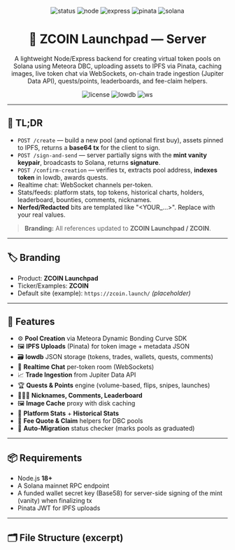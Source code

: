 
<!--
  ZCOIN Launchpad — README.md
  Nerfed / Redacted: external RPC, program IDs, secrets, and file paths are templated.
-->

<p align="center">
  <img src="https://img.shields.io/badge/ZCOIN%20Launchpad-online-brightgreen?logo=solana" alt="status">
  <img src="https://img.shields.io/badge/Node.js-18%2B-026e00?logo=node.js&logoColor=white" alt="node">
  <img src="https://img.shields.io/badge/Express-4.x-black?logo=express" alt="express">
  <img src="https://img.shields.io/badge/Pinata-IPFS-blue?logo=pinboard" alt="pinata">
  <img src="https://img.shields.io/badge/Solana-Web3-purple?logo=solana" alt="solana">
</p>

<h1 align="center">🚀 ZCOIN Launchpad — Server</h1>

<p align="center">
  A lightweight Node/Express backend for creating virtual token pools on Solana using
  Meteora DBC, uploading assets to IPFS via Pinata, caching images, live token chat via WebSockets,
  on-chain trade ingestion (Jupiter Data API), quests/points, leaderboards, and fee-claim helpers.
</p>

<p align="center">
  <img src="https://img.shields.io/badge/License-MIT-informational" alt="license">
  <img src="https://img.shields.io/badge/Database-lowdb-lightgrey" alt="lowdb">
  <img src="https://img.shields.io/badge/WebSockets-ws-ff69b4" alt="ws">
</p>

---

## 🔰 TL;DR

- `POST /create` — build a new pool (and optional first buy), assets pinned to IPFS, returns a **base64 tx** for the client to sign.
- `POST /sign-and-send` — server partially signs with the **mint vanity keypair**, broadcasts to Solana, returns **signature**.
- `POST /confirm-creation` — verifies tx, extracts pool address, **indexes token** in lowdb, awards quests.
- Realtime chat: WebSocket channels per-token.
- Stats/feeds: platform stats, top tokens, historical charts, holders, leaderboard, bounties, comments, nicknames.
- **Nerfed/Redacted** bits are templated like "<YOUR_...>". Replace with your real values.

> **Branding:** All references updated to **ZCOIN Launchpad / ZCOIN**.

---

## 🏷️ Branding

- Product: **ZCOIN Launchpad**
- Ticker/Examples: **ZCOIN**
- Default site (example): `https://zcoin.launch/` *(placeholder)*

---

## 🧱 Features

- ⚙️ **Pool Creation** via Meteora Dynamic Bonding Curve SDK
- 🖼️ **IPFS Uploads** (Pinata) for token image + metadata JSON
- 🗃️ **lowdb** JSON storage (tokens, trades, wallets, quests, comments)
- 💬 **Realtime Chat** per-token room (WebSockets)
- 📈 **Trade Ingestion** from Jupiter Data API
- 🏆 **Quests & Points** engine (volume-based, flips, snipes, launches)
- 🧑‍🤝‍🧑 **Nicknames, Comments, Leaderboard**
- 🖼️ **Image Cache** proxy with disk caching
- 🧮 **Platform Stats** + **Historical Stats**
- 💸 **Fee Quote & Claim** helpers for DBC pools
- 🔁 **Auto-Migration** status checker (marks pools as graduated)

---

## 📦 Requirements

- Node.js **18+**
- A Solana mainnet RPC endpoint
- A funded wallet secret key (Base58) for server-side signing of the mint (vanity) when finalizing tx
- Pinata JWT for IPFS uploads

---

## 🗂️ File Structure (excerpt)

